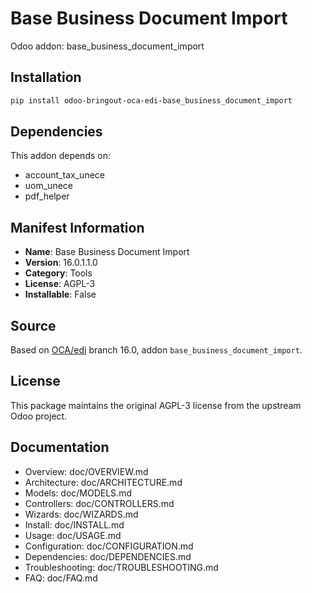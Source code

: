 # Base Business Document Import

Odoo addon: base_business_document_import

## Installation

```bash
pip install odoo-bringout-oca-edi-base_business_document_import
```

## Dependencies

This addon depends on:
- account_tax_unece
- uom_unece
- pdf_helper

## Manifest Information

- **Name**: Base Business Document Import
- **Version**: 16.0.1.1.0
- **Category**: Tools
- **License**: AGPL-3
- **Installable**: False

## Source

Based on [OCA/edi](https://github.com/OCA/edi) branch 16.0, addon `base_business_document_import`.

## License

This package maintains the original AGPL-3 license from the upstream Odoo project.

## Documentation

- Overview: doc/OVERVIEW.md
- Architecture: doc/ARCHITECTURE.md
- Models: doc/MODELS.md
- Controllers: doc/CONTROLLERS.md
- Wizards: doc/WIZARDS.md
- Install: doc/INSTALL.md
- Usage: doc/USAGE.md
- Configuration: doc/CONFIGURATION.md
- Dependencies: doc/DEPENDENCIES.md
- Troubleshooting: doc/TROUBLESHOOTING.md
- FAQ: doc/FAQ.md
